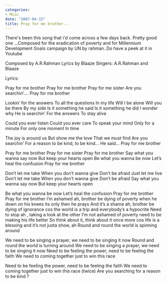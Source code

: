```yaml
---
categories:
- Misc
date: "2007-04-15"
title: Pray for me brother...
---
```


There's been this song that i'd come across a few days back. Pretty good one ...Composed for the eradication of poverty and for Millennium Development Goals campaign by UN by rahman..Do have a peek at it in Youtube

Composed by A.R.Rahman Lyrics by Blaaze Singers: A.R.Rahman and Blaaze

Lyrics:

Pray for me brother Pray for me brother Pray for me sister Are you searchin’…. Pray for me brother

Lookin’ for the answers To all the questions In my life Will I be alone Will you be there By my side Is it something he said Is it something he did I wonder why He is searchin’ For the answers To stay alive

Could you ever listen Could you ever care To speak your mind Only for a minute For only one moment In time

The joy is around us But show me the love That we must find Are you searchin’ For a reason to be kind, to be kind… He said… Pray for me brother

Pray for me brother Pray for me sister Pray for me brother Say what you wanna say now But keep your hearts open Be what you wanna be now Let’s heal the confusion Pray for me brother

Don’t let me take When you don’t wanna give Don’t be afraid Just let me live Don’t let me take When you don’t wanna give Don’t be afraid Say what you wanna say now But keep your hearts open

Be what you wanna be now Let’s heal the confusion Pray for me brother Pray for me brother I’m ashamed ah, brother be dying of poverty when he down on his knees its only then he prays And it’s a shame ah, brother be dying of ignorance cos the world is a trip and everybody’s a hypocrite Need to stop ah , taking a look at the other I’m not ashamed of poverty need to be making his life better So think about it, think about it once more cos life is a blessing and it’s not justa show, ah Round and round the world is spinning around

We need to be singing a prayer, we need to be singing it now Round and round the world is turning around We need to be singing a prayer, we need to be singing it now Need to be feeling the power, need to be feeling the faith We need to coming together just to win this race

Need to be feeling the power, need to be feeling the faith We need to coming together just to win this race (twice) Are you searching for a reason to be kind ?
